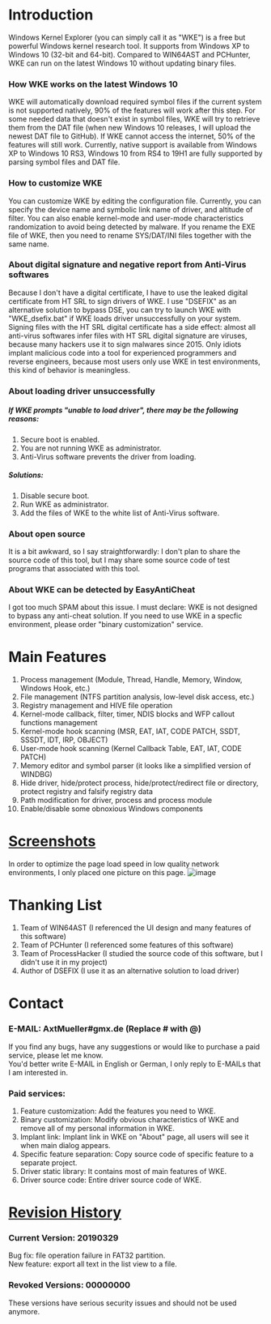 # Introduction
Windows Kernel Explorer (you can simply call it as "WKE") is a free but powerful Windows kernel research tool. It supports from Windows XP to Windows 10 (32-bit and 64-bit). Compared to WIN64AST and PCHunter, WKE can run on the latest Windows 10 without updating binary files.

### How WKE works on the latest Windows 10
WKE will automatically download required symbol files if the current system is not supported natively, 90% of the features will work after this step. For some needed data that doesn't exist in symbol files, WKE will try to retrieve them from the DAT file (when new Windows 10 releases, I will upload the newest DAT file to GitHub). If WKE cannot access the internet, 50% of the features will still work. Currently, native support is available from Windows XP to Windows 10 RS3, Windows 10 from RS4 to 19H1 are fully supported by parsing symbol files and DAT file.

### How to customize WKE
You can customize WKE by editing the configuration file. Currently, you can specify the device name and symbolic link name of driver, and altitude of filter. You can also enable kernel-mode and user-mode characteristics randomization to avoid being detected by malware. If you rename the EXE file of WKE, then you need to rename SYS/DAT/INI files together with the same name.

### About digital signature and negative report from Anti-Virus softwares
Because I don't have a digital certificate, I have to use the leaked digital certificate from HT SRL to sign drivers of WKE. I use "DSEFIX" as an alternative solution to bypass DSE, you can try to launch WKE with "WKE_dsefix.bat" if WKE loads driver unsuccessfully on your system. Signing files with the HT SRL digital certificate has a side effect: almost all anti-virus softwares infer files with HT SRL digital signature are viruses, because many hackers use it to sign malwares since 2015. Only idiots implant malicious code into a tool for experienced programmers and reverse engineers, because most users only use WKE in test environments, this kind of behavior is meaningless.

### About loading driver unsuccessfully
##### If WKE prompts "unable to load driver", there may be the following reasons:
1. Secure boot is enabled.  
2. You are not running WKE as administrator.  
3. Anti-Virus software prevents the driver from loading.  
##### Solutions:
1. Disable secure boot.  
2. Run WKE as administrator.  
3. Add the files of WKE to the white list of Anti-Virus software.  

### About open source
It is a bit awkward, so I say straightforwardly: I don't plan to share the source code of this tool, but I may share some source code of test programs that associated with this tool.

### About WKE can be detected by EasyAntiCheat
I got too much SPAM about this issue. I must declare: WKE is not designed to bypass any anti-cheat solution. If you need to use WKE in a specfic environment, please order "binary customization" service.

# Main Features
1. Process management (Module, Thread, Handle, Memory, Window, Windows Hook, etc.)
2. File management (NTFS partition analysis, low-level disk access, etc.)
3. Registry management and HIVE file operation
4. Kernel-mode callback, filter, timer, NDIS blocks and WFP callout functions management
5. Kernel-mode hook scanning (MSR, EAT, IAT, CODE PATCH, SSDT, SSSDT, IDT, IRP, OBJECT)
6. User-mode hook scanning (Kernel Callback Table, EAT, IAT, CODE PATCH)
7. Memory editor and symbol parser (it looks like a simplified version of WINDBG)
8. Hide driver, hide/protect process, hide/protect/redirect file or directory, protect registry and falsify registry data
9. Path modification for driver, process and process module
10. Enable/disable some obnoxious Windows components

# [Screenshots](/screenshots/README.md)
In order to optimize the page load speed in low quality network environments, I only placed one picture on this page.
![image](https://raw.githubusercontent.com/AxtMueller/Windows-Kernel-Explorer/master/screenshots/mainmenu.png)

# Thanking List
1. Team of WIN64AST (I referenced the UI design and many features of this software)
2. Team of PCHunter (I referenced some features of this software)
3. Team of ProcessHacker (I studied the source code of this software, but I didn't use it in my project)
4. Author of DSEFIX (I use it as an alternative solution to load driver)

# Contact
### E-MAIL: AxtMueller#gmx.de (Replace # with @)
If you find any bugs, have any suggestions or would like to purchase a paid service, please let me know.  
You'd better write E-MAIL in English or German, I only reply to E-MAILs that I am interested in.
### Paid services:
1. Feature customization: Add the features you need to WKE.
2. Binary customization: Modify obvious characteristics of WKE and remove all of my personal information in WKE.
3. Implant link: Implant link in WKE on "About" page, all users will see it when main dialog appears.
4. Specific feature separation: Copy source code of specific feature to a separate project.
5. Driver static library: It contains most of main features of WKE.
6. Driver source code: Entire driver source code of WKE.

# [Revision History](/binaries/README.md#all-revision-history)
### Current Version: 20190329
Bug fix: file operation failure in FAT32 partition.  
New feature: export all text in the list view to a file.  
### Revoked Versions: 00000000
These versions have serious security issues and should not be used anymore.
